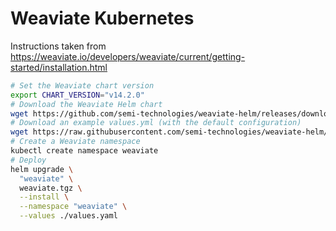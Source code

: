 # Weaviate Kubernetes

Instructions taken from https://weaviate.io/developers/weaviate/current/getting-started/installation.html

```bash
# Set the Weaviate chart version
export CHART_VERSION="v14.2.0"
# Download the Weaviate Helm chart
wget https://github.com/semi-technologies/weaviate-helm/releases/download/$CHART_VERSION/weaviate.tgz
# Download an example values.yml (with the default configuration)
wget https://raw.githubusercontent.com/semi-technologies/weaviate-helm/$CHART_VERSION/weaviate/values.yaml
# Create a Weaviate namespace
kubectl create namespace weaviate
# Deploy
helm upgrade \
  "weaviate" \
  weaviate.tgz \
  --install \
  --namespace "weaviate" \
  --values ./values.yaml
```
